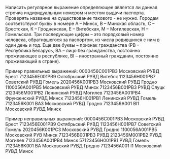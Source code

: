 Написать регулярное выражение определяющее является ли данная строчка индивидуальным
номером и местом выдачи паспорта. Проверять название на существование такового - не нужно.
Городам соответствуют буквы в номере А – Минск, В – Минская область, С – Брестская, К –
Гродненская, Е – Витебская, М – Могилевская, Н – Гомельская. Три последующие цифры – это
порядковый номер человека, обратившегося за паспортом, из числа родившихся с ним в один день и
год. Еще две буквы – признак гражданства (РВ – Республика Беларусь, ВА – лицо без гражданства,
постоянно проживающее в республике, BI – иностранный гражданин, постоянно проживающий в
стране).

Пример правильных выражений:
0000456C001PB3 Московский РУВД Брест
7123456E001PB9 Октябрьский РУВД Витебск
1123456H001PB7 Советский РУВД Гомель
2020456K001PB3 Московский РУВД Гродно
1100056A001PB5 Московский РУВД Минск
7123456B001PB3 РУВД Слуцк
2123456M001PB2 Ленинский РУВД Могилев
7123456A001PB4 Фрунзенский РУВД Минск
7123456H001PB1 Ленинский РУВД Гомель
7123456K001 BA3 Московский РУВД Гродно
7123456A001 BI1 Московский РУВД Минск

Пример неправильных выражений:
0000456С001РВ3 Московский РУВД Брест
7123456E001РВ9 Октябрьский РУВД
1123456H001РВ7 Советский Гомель
2020456K001РС3 Московский РУВД Гродно
1100056А001РВ5 Московский РУВ Минск
7123456B001РВ3 РУВД
2123456M001РВ2 РУВД Могилев
7123456А001РВ4 Минск
57123456Н001РВ1 РУВД Гомель
7123456K001 ВА Московский РУВД Гродно
7123456А001 I1 Московский РУВД Минск
